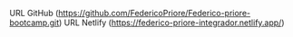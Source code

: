 URL GitHub (https://github.com/FedericoPriore/Federico-priore-bootcamp.git)
URL Netlify (https://federico-priore-integrador.netlify.app/)
